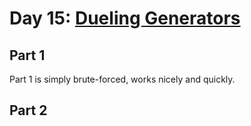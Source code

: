 # Day 15: [Dueling Generators](https://adventofcode.com/2017/day/15)

## Part 1

Part 1 is simply brute-forced, works nicely and quickly.

## Part 2

